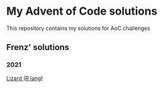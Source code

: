 # My Advent of Code solutions
This repository contains my solutions for AoC challenges

## Frenz' solutions
### 2021
[Lizard (R lang)](https://github.com/rywhale/aoc_2021)